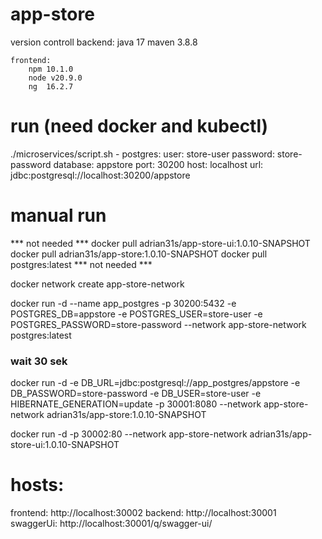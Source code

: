 # app-store
version controll
	backend: 
		java 17
		maven 3.8.8
	
	frontend:
		npm 10.1.0
		node v20.9.0
		ng  16.2.7


# run (need docker and kubectl) 
./microservices/script.sh 
	- postgres:
		user: store-user
		password: store-password
		database: appstore
		port: 30200
		host: localhost
		url: jdbc:postgresql://localhost:30200/appstore


# manual run
*** not needed ***
docker pull adrian31s/app-store-ui:1.0.10-SNAPSHOT
docker pull adrian31s/app-store:1.0.10-SNAPSHOT
docker pull postgres:latest
*** not needed ***


docker network create app-store-network

docker run -d --name app_postgres -p 30200:5432 -e POSTGRES_DB=appstore -e POSTGRES_USER=store-user -e POSTGRES_PASSWORD=store-password --network app-store-network postgres:latest

### wait 30 sek 

docker run -d -e DB_URL=jdbc:postgresql://app_postgres/appstore -e DB_PASSWORD=store-password -e DB_USER=store-user -e HIBERNATE_GENERATION=update -p 30001:8080 --network app-store-network adrian31s/app-store:1.0.10-SNAPSHOT

docker run -d -p 30002:80 --network app-store-network adrian31s/app-store-ui:1.0.10-SNAPSHOT





# hosts:
frontend: http://localhost:30002
backend: http://localhost:30001
swaggerUi: http://localhost:30001/q/swagger-ui/

